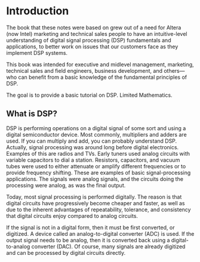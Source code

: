 # Introduction

The book that these notes  were based on grew out of a need for Altera (now Intel) marketing and technical sales people to have an intuitive-level understanding of digital signal processing (DSP) fundamentals and applications, to better work on issues that our customers face as they implement DSP systems. 

This book was intended for executive and midlevel management, marketing, technical sales and field engineers, business development, and others—who can benefit from a basic knowledge of the fundamental principles of DSP.

The goal is to provide a basic tutorial on DSP. Limited Mathematics. 

## What is DSP?
DSP is performing operations on a digital signal of some sort and using a digital semiconductor device. Most commonly, multipliers and adders are used. If you can multiply and add, you can probably understand DSP. Actually, signal processing was around long before digital electronics. Examples of this are radios and TVs. Early tuners used analog circuits with variable capacitors to dial a station. Resistors, capacitors, and vacuum tubes were used to either attenuate or amplify different frequencies or to provide frequency shifting. These are examples of basic signal-processing applications. The signals were analog signals, and the circuits doing the processing were analog, as was the final output.

Today, most signal processing is performed digitally. The reason is that digital circuits have progressively become cheaper and faster, as well as due to the inherent advantages of repeatability, tolerance, and consistency that digital circuits enjoy compared to analog circuits.

If the signal is not in a digital form, then it must be first converted, or digitized. A device called an analog-to-digital converter (ADC) is used. If the output signal needs to be analog, then it is converted back using a digital-to-analog converter (DAC). Of course, many signals are already digitized and can be processed by digital circuits directly.


